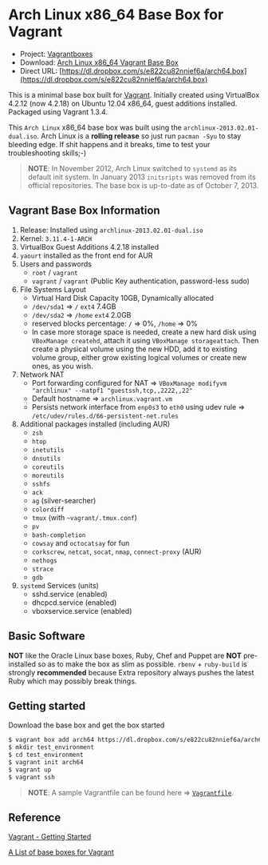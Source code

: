 # Arch Linux x86_64 Base Box for Vagrant

* Project: [Vagrantboxes](https://github.com/terrywang/vagrantboxes)
* Download: [Arch Linux x86_64 Vagrant Base Box](https://www.dropbox.com/s/e822cu82nnief6a/arch64.box)
* Direct URL: [https://dl.dropbox.com/s/e822cu82nnief6a/arch64.box](https://dl.dropbox.com/s/e822cu82nnief6a/arch64.box)

This is a minimal base box built for [Vagrant](http://www.vagrantup.com/). Initially created using VirtualBox 4.2.12 (now 4.2.18) on Ubuntu 12.04 x86_64, guest additions installed. Packaged using Vagrant 1.3.4.

This `Arch Linux` x86_64 base box was built using the `archlinux-2013.02.01-dual.iso`. Arch Linux is a **rolling release** so just run `pacman -Syu` to stay bleeding edge. If shit happens and it breaks, time to test your troubleshooting skills;-)

> **NOTE**: In November 2012, Arch Linux switched to `systemd` as its default init system. In January 2013 `initsripts` was removed from its official repositories. The base box is up-to-date as of October 7, 2013.

## Vagrant Base Box Information

1. Release: Installed using `archlinux-2013.02.01-dual.iso`
2. Kernel: `3.11.4-1-ARCH`
3. VirtualBox Guest Additions 4.2.18 installed 
4. `yaourt` installed as the front end for AUR
5. Users and passwords
    * `root` / `vagrant`
    * `vagrant` / `vagrant` (Public Key authentication, password-less sudo)
6. File Systems Layout
    * Virtual Hard Disk Capacity 10GB, Dynamically allocated
    * `/dev/sda1` => `/` `ext4` 7.4GB
    * `/dev/sda2` => `/home` `ext4` 2.0GB
    * reserved blocks percentage: `/` => 0%, `/home` => 0%
    * In case more storage space is needed, create a new hard disk using `VBoxManage createhd`, attach it using `VBoxManage storageattach`. Then create a physical volume using the new HDD, add it to existing volume group, either grow existing logical volumes or create new ones, as you wish.
7. Network NAT
    * Port forwarding configured for NAT => `VBoxManage modifyvm "archlinux" --natpf1 "guestssh,tcp,,2222,,22"`
    * Default hostname => `archlinux.vagrant.vm`
    * Persists network interface from `enp0s3` to `eth0` using udev rule => `/etc/udev/rules.d/66-persistent-net.rules`
8. Additional packages installed (including AUR)
    * `zsh`
    * `htop`
    * `inetutils`
    * `dnsutils`
    * `coreutils`
    * `moreutils`
    * `sshfs`
    * `ack`
    * `ag` (silver-searcher)
    * `colordiff`
    * `tmux` (with `~vagrant/.tmux.conf`)
    * `pv`
    * `bash-completion`
    * `cowsay` and `octocatsay` for fun
    * `corkscrew`, `netcat`, `socat`, `nmap`, `connect-proxy` (AUR)
    * `nethogs`
    * `strace`
    * `gdb`
9. `systemd` Services (units)
    * sshd.service (enabled)
    * dhcpcd.service (enabled)
    * vboxservice.service (enabled)

## Basic Software

**NOT** like the Oracle Linux base boxes, Ruby, Chef and Puppet are **NOT** pre-installed so as to make the box as slim as possible. `rbenv` + `ruby-build` is strongly **recommended** because Extra repository always pushes the latest Ruby which may possibly break things.

## Getting started

Download the base box and get the box started

```bash
$ vagrant box add arch64 https://dl.dropbox.com/s/e822cu82nnief6a/arch64.box
$ mkdir test_environment
$ cd test_environment
$ vagrant init arch64
$ vagrant up
$ vagrant ssh
```

> **NOTE**: A sample Vagrantfile can be found here => [`Vagrantfile`](https://gist.github.com/terrywang/6506216).

## Reference

[Vagrant - Getting Started](http://docs.vagrantup.com/v2/getting-started/index.html)

[A List of base boxes for Vagrant](http://vagrantbox.es/)
